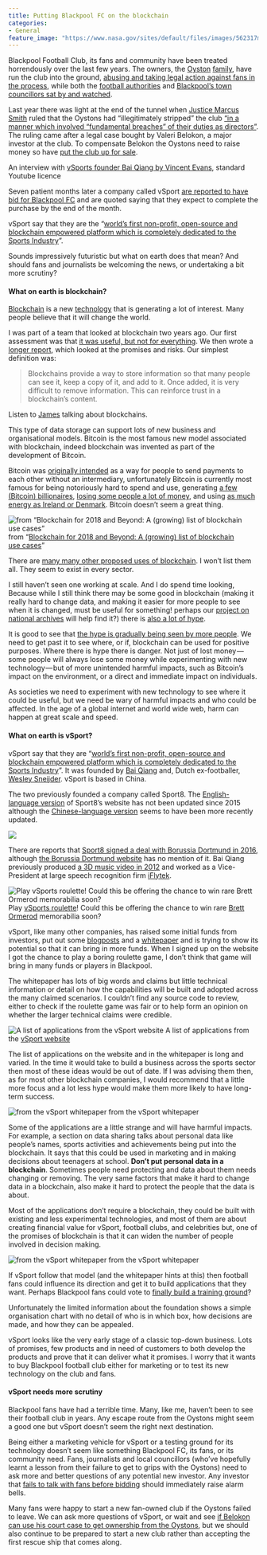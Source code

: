 ```yaml
---
title: Putting Blackpool FC on the blockchain
categories:
- General
feature_image: "https://www.nasa.gov/sites/default/files/images/562317main_PIA14033_full.jpg"
---
```


Blackpool Football Club, its fans and community have been treated horrendously over the last few years. The owners, the [Oyston](https://en.wikipedia.org/wiki/Owen_Oyston) [family](https://en.wikipedia.org/wiki/Karl_Oyston), have run the club into the ground, [abusing and taking legal action against fans in the process](https://medium.com/@peterkwells/most-blackpool-fans-will-boycott-wembley-you-should-know-why-8018f5b325cd), while both the [football authorities](http://www.fsf.org.uk/latest-news/view/blackpool-fans-plan-efl-protest-march-2018) and [Blackpool’s town councillors sat by and watched](https://medium.com/@peterkwells/the-curious-silence-of-blackpool-council-and-its-leader-c1b9be675fde).

<!-- more -->

Last year there was light at the end of the tunnel when [Justice Marcus Smith](https://www.judiciary.uk/wp-content/uploads/2017/11/vbfa-v-blackpoolfc-2.pdf) ruled that the Oystons had “illegitimately stripped” the club [“in a manner which involved “fundamental breaches” of their duties as directors”](https://www.theguardian.com/football/2017/nov/06/oystons-blackpool-ordered-pay-shareholder-high-court-valeri-belokon). The ruling came after a legal case bought by Valeri Belokon, a major investor at the club. To compensate Belokon the Oystons need to raise money so have [put the club up for sale](http://www.skysports.com/football/news/11728/11121132/blackpool-fc-and-separate-stadium-ownership-both-put-up-for-sale-by-oyston-family).

An interview with [vSports founder Bai Qiang by Vincent Evans](https://www.youtube.com/watch?v=z2vmCeLN_fM), standard Youtube licence

Seven patient months later a company called vSport [are reported to have bid for Blackpool FC](https://www.blackpoolgazette.co.uk/sport/football/blackpool-fc/far-east-company-bids-25m-for-blackpool-fc-1-9196506) and are quoted saying that they expect to complete the purchase by the end of the month.

vSport say that they are the “[world’s first non-profit, open-source and blockchain empowered platform which is completely dedicated to the Sports Industry](http://vsport.io)”.

Sounds impressively futuristic but what on earth does that mean? And should fans and journalists be welcoming the news, or undertaking a bit more scrutiny?

#### What on earth is blockchain?

[Blockchain](https://hackernoon.com/tagged/blockchain) is a new [technology](https://hackernoon.com/tagged/technology) that is generating a lot of interest. Many people believe that it will change the world.

I was part of a team that looked at blockchain two years ago. Our first assessment was that [it was useful, but not for everything](http://oldsite.theodi.org/blog/comment-blockchains-technology-useful-not-for-everything). We then wrote a [longer report](https://theodi.org/article/applying-blockchain-technology-in-global-data-infrastructure/), which looked at the promises and risks. Our simplest definition was:

> Blockchains provide a way to store information so that many people can see it, keep a copy of it, and add to it. Once added, it is very difficult to remove information. This can reinforce trust in a blockchain’s content.

Listen to [James](https://twitter.com/floppy) talking about blockchains.

This type of data storage can support lots of new business and organisational models. Bitcoin is the most famous new model associated with blockchain, indeed blockchain was invented as part of the development of Bitcoin.

Bitcoin was [originally intended](https://bitcoin.org/bitcoin.pdf) as a way for people to send payments to each other without an intermediary, unfortunately Bitcoin is currently most famous for being notoriously hard to spend and use, generating [a few (Bitcoin) billionaires](http://www.bitcoinandmore.org/breaking-news-cryptocurrency-concentration-just-4-own-over-95-of-bitcoin/), [losing some people a lot of money](https://www.google.co.uk/search?q=bitcoin+scam&oq=bitcoin+scam&aqs=chrome..69i57j0l5.5765j0j7&sourceid=chrome&ie=UTF-8), and using [as much energy as Ireland or Denmark](https://eu.usatoday.com/story/news/world/2017/12/21/bitcoins-sky-rocketing-energy-use-viral-story-we-checked-math/972485001/). Bitcoin doesn’t seem a great thing.

![from “[Blockchain for 2018 and Beyond: A (growing) list of blockchain use cases](https://medium.com/fluree/blockchain-for-2018-and-beyond-a-growing-list-of-blockchain-use-cases-37db7c19fb99)”](https://cdn-images-1.medium.com/max/600/1*gw3J1Ae_mjhz_7R3h0mIAw.png)
from “[Blockchain for 2018 and Beyond: A (growing) list of blockchain use cases](https://medium.com/fluree/blockchain-for-2018-and-beyond-a-growing-list-of-blockchain-use-cases-37db7c19fb99)”

There are [many many other proposed uses of blockchain](https://medium.com/fluree/blockchain-for-2018-and-beyond-a-growing-list-of-blockchain-use-cases-37db7c19fb99). I won’t list them all. They seem to exist in every sector.

I still haven’t seen one working at scale. And I do spend time looking, Because while I still think there may be some good in blockchain (making it really hard to change data, and making it easier for more people to see when it is changed, must be useful for something! perhaps our [project on national archives](http://www.arcaneblockchaingains.com/index.php/2018/06/07/tna-starts-archangel-project-for-blockchain-record-sharing-keeping/) will help find it?) there is [also a lot of hype](https://medium.com/@peterkwells/will-blockchains-or-beyoncé-change-the-world-baab586ac76b).

It is good to see that [the hype is gradually being seen by more people](https://davidgerard.co.uk/blockchain/2018/05/23/my-evidence-to-the-uk-treasurys-digital-currencies-inquiry/). We need to get past it to see where, or if, blockchain can be used for positive purposes. Where there is hype there is danger. Not just of lost money — some people will always lose some money while experimenting with new technology — but of more unintended harmful impacts, such as Bitcoin’s impact on the environment, or a direct and immediate impact on individuals.

As societies we need to experiment with new technology to see where it could be useful, but we need be wary of harmful impacts and who could be affected. In the age of a global internet and world wide web, harm can happen at great scale and speed.

#### What on earth is vSport?

vSport say that they are “[world’s first non-profit, open-source and blockchain empowered platform which is completely dedicated to the Sports Industry](http://vsport.io)”. It was founded by [Bai Qiang](https://www.linkedin.com/in/qiangthesuper/) and, Dutch ex-footballer, [Wesley Sneijder](https://en.wikipedia.org/wiki/Wesley_Sneijder). vSport is based in China.

The two previously founded a company called Sport8. The [English-language version](http://en.dongbadongba.com) of Sport8’s website has not been updated since 2015 although the [Chinese-language version](http://www.dongbadongba.com/) seems to have been more recently updated.

![](https://cdn-images-1.medium.com/max/600/1*eqx68RWlbk2F5dSlA7zTnA.png)

There are reports that [Sport8 signed a deal with Borussia Dortmund in 2016](https://www.soccerex.com/insight/articles/2016/borussia-dortmund-sign-sport8-deal), although [the Borussia Dortmund website](https://www.google.co.uk/search?q=sport8+site%3Ahttps%3A%2F%2Fwww.bvb.de%2F&oq=sport8+site%3Ahttps%3A%2F%2Fwww.bvb.de%2F&aqs=chrome..69i57.5443j0j4&sourceid=chrome&ie=UTF-8) has no mention of it. Bai Qiang previously produced [a 3D music video in 2012](http://web.archive.org/web/20160304100645/http://www.3dfocus.co.uk/3d-news-2/3d-film/chinese-3d-film-questions-price-of-chinas-growth-via-music/9570) and worked as a Vice-President at large speech recognition firm [iFlytek](https://en.wikipedia.org/wiki/IFlytek).

![Play [vSports roulette](https://wa.vsport.io)! Could this be offering the chance to win rare [Brett Ormerod](https://en.wikipedia.org/wiki/Brett_Ormerod) memorabilia soon?](https://cdn-images-1.medium.com/max/600/1*plizSoH0idAp7ouUlfRGLw.png)
Play [vSports roulette](https://wa.vsport.io)! Could this be offering the chance to win rare [Brett Ormerod](https://en.wikipedia.org/wiki/Brett_Ormerod) memorabilia soon?

vSport, like many other companies, has raised some initial funds from investors, put out some [blogposts](https://medium.com/@vSport_io) and a [whitepaper](http://vsport.io/assets/file/vSport-Whitepaper.pdf) and is trying to show its potential so that it can bring in more funds. When I signed up on the website I got the chance to play a boring roulette game, I don’t think that game will bring in many funds or players in Blackpool.

The whitepaper has lots of big words and claims but little technical information or detail on how the capabilities will be built and adopted across the many claimed scenarios. I couldn’t find any source code to review, either to check if the roulette game was fair or to help form an opinion on whether the larger technical claims were credible.

![A list of applications from the [vSport website](http://vsport.io/#service-block-main)](https://cdn-images-1.medium.com/max/600/1*wESuGwuwRkIP54VIY_2BpQ.png)
A list of applications from the [vSport website](http://vsport.io/#service-block-main)

The list of applications on the website and in the whitepaper is long and varied. In the time it would take to build a business across the sports sector then most of these ideas would be out of date. If I was advising them then, as for most other blockchain companies, I would recommend that a little more focus and a lot less hype would make them more likely to have long-term success.

![from the vSport whitepaper](https://cdn-images-1.medium.com/max/600/1*HX63wI10bR26YZQUBfUD-w.png)
from the vSport whitepaper

Some of the applications are a little strange and will have harmful impacts. For example, a section on data sharing talks about personal data like people’s names, sports activities and achievements being put into the blockchain. It says that this could be used in marketing and in making decisions about teenagers at school. **Don’t put personal data in a blockchain**. Sometimes people need protecting and data about them needs changing or removing. The very same factors that make it hard to change data in a blockchain, also make it hard to protect the people that the data is about.

Most of the applications don’t require a blockchain, they could be built with existing and less experimental technologies, and most of them are about creating financial value for vSport, football clubs, and celebrities but, one of the promises of blockchain is that it can widen the number of people involved in decision making.

![from the vSport whitepaper](https://cdn-images-1.medium.com/max/600/1*BgVub9cf_oDyHJVGYNceew.png)
from the vSport whitepaper

If vSport follow that model (and the whitepaper hints at this) then football fans could influence its direction and get it to build applications that they want. Perhaps Blackpool fans could vote to [finally build a training ground](https://www.blackpoolgazette.co.uk/sport/football/blackpool-fc/blackpool-put-training-ground-development-on-hold-1-8153387)?

Unfortunately the limited information about the foundation shows a simple organisation chart with no detail of who is in which box, how decisions are made, and how they can be appealed.

vSport looks like the very early stage of a classic top-down business. Lots of promises, few products and in need of customers to both develop the products and prove that it can deliver what it promises. I worry that it wants to buy Blackpool football club either for marketing or to test its new technology on the club and fans.

#### vSport needs more scrutiny

Blackpool fans have had a terrible time. Many, like me, haven’t been to see their football club in years. Any escape route from the Oystons might seem a good one but vSport doesn’t seem the right next destination.

Being either a marketing vehicle for vSport or a testing ground for its technology doesn’t seem like something Blackpool FC, its fans, or its community need. Fans, journalists and local councillors (who’ve hopefully learnt a lesson from their failure to get to grips with the Oystons) need to ask more and better questions of any potential new investor. Any investor that [fails to talk with fans before bidding](https://www.blackpoolgazette.co.uk/sport/football/blackpool-fc/blackpool-supporters-trust-calls-for-talks-with-vsport-over-bloomfield-road-takeover-bid-1-9198413) should immediately raise alarm bells.

Many fans were happy to start a new fan-owned club if the Oystons failed to leave. We can ask more questions of vSport, or wait and see [if Belokon can use his court case to get ownership from the Oystons](http://www.dailymail.co.uk/sport/football/article-5496507/Belokon-aiming-EFL-ban-overturned-Blackpool.html), but we should also continue to be prepared to start a new club rather than accepting the first rescue ship that comes along.
